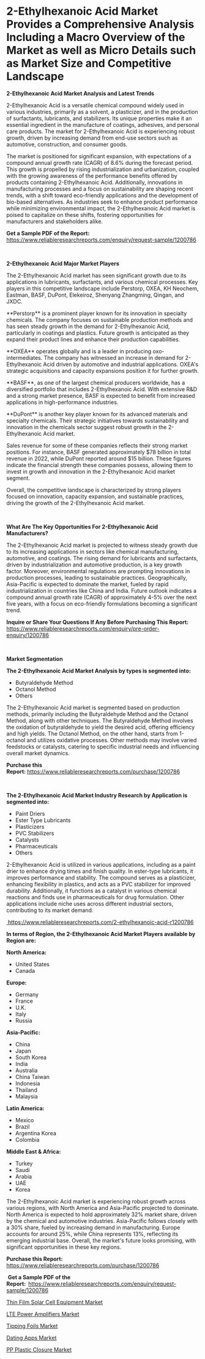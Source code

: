 <p><h1>2-Ethylhexanoic Acid Market Provides a Comprehensive Analysis Including a Macro Overview of the Market as well as Micro Details such as Market Size and Competitive Landscape</h1></p><p><strong>2-Ethylhexanoic Acid Market Analysis and Latest Trends</strong></p>
<p><p>2-Ethylhexanoic Acid is a versatile chemical compound widely used in various industries, primarily as a solvent, a plasticizer, and in the production of surfactants, lubricants, and stabilizers. Its unique properties make it an essential ingredient in the manufacture of coatings, adhesives, and personal care products. The market for 2-Ethylhexanoic Acid is experiencing robust growth, driven by increasing demand from end-use sectors such as automotive, construction, and consumer goods.</p><p>The market is positioned for significant expansion, with expectations of a compound annual growth rate (CAGR) of 8.6% during the forecast period. This growth is propelled by rising industrialization and urbanization, coupled with the growing awareness of the performance benefits offered by products containing 2-Ethylhexanoic Acid. Additionally, innovations in manufacturing processes and a focus on sustainability are shaping recent trends, with a shift toward eco-friendly applications and the development of bio-based alternatives. As industries seek to enhance product performance while minimizing environmental impact, the 2-Ethylhexanoic Acid market is poised to capitalize on these shifts, fostering opportunities for manufacturers and stakeholders alike.</p></p>
<p><strong>Get a Sample PDF of the Report:&nbsp;</strong> <a href="https://www.reliableresearchreports.com/enquiry/request-sample/1200786">https://www.reliableresearchreports.com/enquiry/request-sample/1200786</a></p>
<p>&nbsp;</p>
<p><strong>2-Ethylhexanoic Acid Major Market Players</strong></p>
<p><p>The 2-Ethylhexanoic Acid market has seen significant growth due to its applications in lubricants, surfactants, and various chemical processes. Key players in this competitive landscape include Perstorp, OXEA, KH Neochem, Eastman, BASF, DuPont, Elekeiroz, Shenyang Zhangming, Qingan, and JXDC.</p><p>**Perstorp** is a prominent player known for its innovation in specialty chemicals. The company focuses on sustainable production methods and has seen steady growth in the demand for 2-Ethylhexanoic Acid, particularly in coatings and plastics. Future growth is anticipated as they expand their product lines and enhance their production capabilities.</p><p>**OXEA** operates globally and is a leader in producing oxo-intermediates. The company has witnessed an increase in demand for 2-Ethylhexanoic Acid driven by automotive and industrial applications. OXEA's strategic acquisitions and capacity expansions position it for further growth. </p><p>**BASF**, as one of the largest chemical producers worldwide, has a diversified portfolio that includes 2-Ethylhexanoic Acid. With extensive R&D and a strong market presence, BASF is expected to benefit from increased applications in high-performance industries.</p><p>**DuPont** is another key player known for its advanced materials and specialty chemicals. Their strategic initiatives towards sustainability and innovation in the chemicals sector suggest robust growth in the 2-Ethylhexanoic Acid market.</p><p>Sales revenue for some of these companies reflects their strong market positions. For instance, BASF generated approximately $78 billion in total revenue in 2022, while DuPont reported around $15 billion. These figures indicate the financial strength these companies possess, allowing them to invest in growth and innovation in the 2-Ethylhexanoic Acid market segment. </p><p>Overall, the competitive landscape is characterized by strong players focused on innovation, capacity expansion, and sustainable practices, driving the growth of the 2-Ethylhexanoic Acid market.</p></p>
<p>&nbsp;</p>
<p><strong>What Are The Key Opportunities For 2-Ethylhexanoic Acid Manufacturers?</strong></p>
<p><p>The 2-Ethylhexanoic Acid market is projected to witness steady growth due to its increasing applications in sectors like chemical manufacturing, automotive, and coatings. The rising demand for lubricants and surfactants, driven by industrialization and automotive production, is a key growth factor. Moreover, environmental regulations are prompting innovations in production processes, leading to sustainable practices. Geographically, Asia-Pacific is expected to dominate the market, fueled by rapid industrialization in countries like China and India. Future outlook indicates a compound annual growth rate (CAGR) of approximately 4-5% over the next five years, with a focus on eco-friendly formulations becoming a significant trend.</p></p>
<p><strong>Inquire or Share Your Questions If Any Before Purchasing This Report:</strong> <a href="https://www.reliableresearchreports.com/enquiry/pre-order-enquiry/1200786">https://www.reliableresearchreports.com/enquiry/pre-order-enquiry/1200786</a></p>
<p>&nbsp;</p>
<p><strong>Market Segmentation</strong></p>
<p><strong>The 2-Ethylhexanoic Acid Market Analysis by types is segmented into:</strong></p>
<p><ul><li>Butyraldehyde Method</li><li>Octanol Method</li><li>Others</li></ul></p>
<p><p>The 2-Ethylhexanoic Acid market is segmented based on production methods, primarily including the Butyraldehyde Method and the Octanol Method, along with other techniques. The Butyraldehyde Method involves the oxidation of butyraldehyde to yield the desired acid, offering efficiency and high yields. The Octanol Method, on the other hand, starts from 1-octanol and utilizes oxidative processes. Other methods may involve varied feedstocks or catalysts, catering to specific industrial needs and influencing overall market dynamics.</p></p>
<p><strong>Purchase this Report:&nbsp;</strong><a href="https://www.reliableresearchreports.com/purchase/1200786">https://www.reliableresearchreports.com/purchase/1200786</a></p>
<p>&nbsp;</p>
<p><strong>The 2-Ethylhexanoic Acid Market Industry Research by Application is segmented into:</strong></p>
<p><ul><li>Paint Driers</li><li>Ester Type Lubricants</li><li>Plasticizers</li><li>PVC Stabilizers</li><li>Catalysts</li><li>Pharmaceuticals</li><li>Others</li></ul></p>
<p><p>2-Ethylhexanoic Acid is utilized in various applications, including as a paint drier to enhance drying times and finish quality. In ester-type lubricants, it improves performance and stability. The compound serves as a plasticizer, enhancing flexibility in plastics, and acts as a PVC stabilizer for improved durability. Additionally, it functions as a catalyst in various chemical reactions and finds use in pharmaceuticals for drug formulation. Other applications include niche uses across different industrial sectors, contributing to its market demand.</p></p>
<p><a href="https://www.reliableresearchreports.com/2-ethylhexanoic-acid-r1200786">&nbsp;https://www.reliableresearchreports.com/2-ethylhexanoic-acid-r1200786</a></p>
<p><strong>In terms of Region, the 2-Ethylhexanoic Acid Market Players available by Region are:</strong></p>
<p>
    <p> <strong> North America: </strong>
        <ul>
            <li>United States</li>
            <li>Canada</li>
        </ul>
        </p> 
    <p> <strong> Europe: </strong>
        <ul>
            <li>Germany</li>
            <li>France</li>
            <li>U.K.</li>
            <li>Italy</li>
            <li>Russia</li>
        </ul>
        </p> 
    <p> <strong> Asia-Pacific: </strong>
        <ul>
            <li>China</li>
            <li>Japan</li>
            <li>South Korea</li>
            <li>India</li>
            <li>Australia</li>
            <li>China Taiwan</li>
            <li>Indonesia</li>
            <li>Thailand</li>
            <li>Malaysia</li>
        </ul>
        </p> 
    <p> <strong> Latin America: </strong>
        <ul>
            <li>Mexico</li>
            <li>Brazil</li>
            <li>Argentina Korea</li>
            <li>Colombia</li>
        </ul>
        </p> 
    <p> <strong> Middle East & Africa: </strong>
        <ul>
            <li>Turkey</li>
            <li>Saudi</li>
            <li>Arabia</li>
            <li>UAE</li>
            <li>Korea</li>
        </ul>
    </p>
    </p>
<p><p>The 2-Ethylhexanoic Acid market is experiencing robust growth across various regions, with North America and Asia-Pacific projected to dominate. North America is expected to hold approximately 32% market share, driven by the chemical and automotive industries. Asia-Pacific follows closely with a 30% share, fueled by increasing demand in manufacturing. Europe accounts for around 25%, while China represents 13%, reflecting its emerging industrial base. Overall, the market's future looks promising, with significant opportunities in these key regions.</p></p>
<p><strong>Purchase this Report: </strong><a href="https://www.reliableresearchreports.com/purchase/1200786">https://www.reliableresearchreports.com/purchase/1200786</a></p>
<p>&nbsp;<strong>Get a Sample PDF of the Report:&nbsp;&nbsp;</strong><a href="https://www.reliableresearchreports.com/enquiry/request-sample/1200786">https://www.reliableresearchreports.com/enquiry/request-sample/1200786</a></p>
<p><strong></strong></p>
<p><p><a href="https://github.com/Chiragrp22/Market-Research-Report-List-6/blob/main/thin-film-solar-cell-equipment-market.md">Thin Film Solar Cell Equipment Market</a></p><p><a href="https://github.com/MarciaRunte/Market-Research-Report-List-1/blob/main/lte-power-amplifiers-market.md">LTE Power Amplifiers Market</a></p><p><a href="https://issuu.com/reportprime-2/docs/tipping-foils-market-size-2030.pptx_c5a66003442aa7">Tipping Foils Market</a></p><p><a href="https://www.linkedin.com/pulse/dating-apps-market-size-growing-cagr-144-report-covers-d3s6e?trackingId=AeGkTSeGT5CwD%2Bswc6tNuw%3D%3D">Dating Apps Market</a></p><p><a href="https://issuu.com/reportprime-2/docs/pp-plastic-closure-market-size-2030_db9764bac85be3">PP Plastic Closure Market</a></p></p>